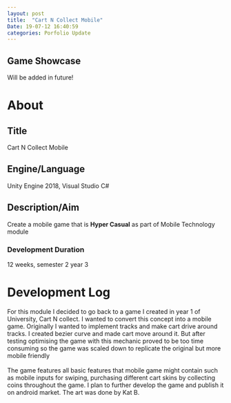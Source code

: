```yaml
---
layout: post
title:  "Cart N Collect Mobile"
Date: 19-07-12 16:40:59 
categories: Porfolio Update
---
```

<p><h2><b>Game Showcase</b></h2></p>
<p>Will be added in future!</p>
<p>
<h1><b>About</b></h1>
<h2><b>Title</b></h2>
Cart N Collect Mobile
<h2><b>Engine/Language</b></h2>
Unity Engine 2018, Visual Studio C#
<h2><b> Description/Aim</b></h2>
Create a mobile game that is <b>Hyper Casual</b> as part of Mobile Technology module
<h3>Development Duration</h3>
12 weeks, semester 2 year 3
<h1><b>Development Log</b></h1>
For this module I decided to go back to a game I created in year 1 of University, Cart N collect. I wanted to convert this concept into a mobile game. Originally I wanted to implement tracks and make cart drive around tracks. I created bezier curve and made cart move around it. But after testing optimising the game with this mechanic proved to be too time consuming so the game was scaled down to replicate the original but more mobile friendly<br></br>
The game features all basic features that mobile game might contain such as mobile inputs for swiping, purchasing different cart skins by collecting coins throughout the game. I plan to further develop the game and publish it on android market. The art was done by Kat B.

</p>

<br></br>
<p>

